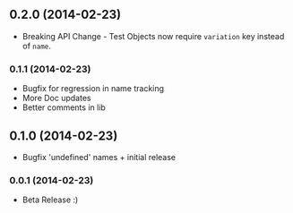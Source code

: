 <a name="0.2.0"></a>
## 0.2.0 (2014-02-23)

* Breaking API Change - Test Objects now require `variation` key instead of `name`.

<a name="0.1.1"></a>
### 0.1.1 (2014-02-23)

* Bugfix for regression in name tracking
* More Doc updates
* Better comments in lib

<a name="0.1.0"></a>
## 0.1.0 (2014-02-23)

* Bugfix 'undefined' names + initial release

<a name="0.0.1"></a>
### 0.0.1 (2014-02-23)

* Beta Release :)
